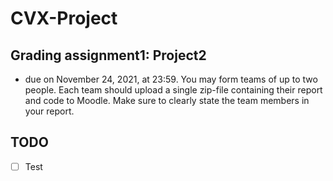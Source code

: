 # CVX-Project

## Grading assignment1: Project2

- due on November 24, 2021, at 23:59. You may form teams of up to two people. Each team should upload a single zip-file
containing their report and code to Moodle. Make sure to clearly state the team members in your report.

## TODO

- [ ] Test
